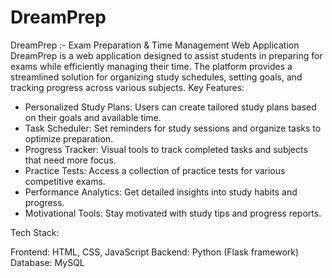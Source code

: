 # DreamPrep
DreamPrep :- Exam Preparation &amp; Time Management Web Application DreamPrep is a web application designed to assist students in preparing for exams while efficiently managing their time. The platform provides a streamlined solution for organizing study schedules, setting goals, and tracking progress across various subjects.
Key Features:
- Personalized Study Plans: Users can create tailored study plans based on their goals and available time.
- Task Scheduler: Set reminders for study sessions and organize tasks to optimize preparation.
- Progress Tracker: Visual tools to track completed tasks and subjects that need more focus.
- Practice Tests: Access a collection of practice tests for various competitive exams.
- Performance Analytics: Get detailed insights into study habits and progress.
- Motivational Tools: Stay motivated with study tips and progress reports.

Tech Stack:

Frontend: HTML, CSS, JavaScript
Backend: Python (Flask framework)
Database: MySQL
